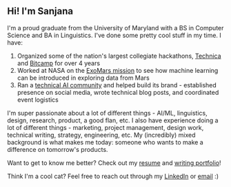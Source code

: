 ## Hi! I'm Sanjana

I'm a proud graduate from the University of Maryland with a BS in Computer Science and BA in Linguistics. I've done some pretty cool stuff in my time. I have:
1. Organized some of the nation's largest collegiate hackathons, [Technica](https://gotechnica.org/) and [Bitcamp](https://bit.camp/) for over 4 years
2. Worked at NASA on the [ExoMars mission](https://www.nasa.gov/feature/goddard/2018/moma) to see how machine learning can be introduced in exploring data from Mars 
3. Ran a [technical AI community](https://www.rsqrdai.org/) and helped build its brand - established presence on social media, wrote technical blog posts, and coordinated event logistics

I'm super passionate about a lot of different things - AI/ML, linguistics, design, research, product, a good flan, etc. I also have experience doing a lot of different things - marketing, project management, design work, technical writing, strategy, engineering, etc. My (incredibly) mixed background is what makes me today: someone who wants to make a difference on tomorrow's products.

Want to get to know me better? Check out my [resume](https://sanjananana.github.io/pages/resume/) and [writing portfolio](https://sanjananana.github.io/files/pdfs/Writing_Portfolio_SChowdhury.pdf)!

Think I'm a cool cat? Feel free to reach out through my [LinkedIn](https://www.linkedin.com/in/smchowdhury/) or [email](mailto:sanjanamchowdhury@gmail.com) :)
